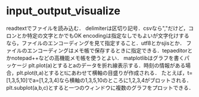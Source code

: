 # input_output_visualize
readtextでファイルを読み込む．
delimiterは区切り記号．csvなら","だけど，コロンとか特定の文字とかでもOK
encodingは指定なしでもよいが文字化けするなら，ファイルのエンコーディングを見て指定すること．utf8とかsjisとか．
ファイルのエンコーディングはメモ帳で保存するときに指定できる．tepaeditorとかnotepad++などの高機能メモ帳を使うとよい．
matplotlibはグラフを書くパッケージ
plt.plot(a)とするとaのデータを折れ線表示する．時刻の情報がある場合，plt.plot(t,a)とするとtにあわせて横軸の目盛りが作成される．
たとえば，t=[1,3,5,10]でa=[1,2,3,4]なら横軸の1,3,5,10のところに1,2,3,4がブロットされる．
plt.subplot(a,b,c)とすると一つのウィンドウに複数のグラフをプロットできる．
